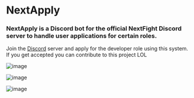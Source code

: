 # NextApply

### NextApply is a Discord bot for the official NextFight Discord server to handle user applications for certain roles.

Join the [Discord](https://discord.gg/ZXvGT8uMD3) server and apply for the developer role using this system.
If you get accepted you can contribute to this project LOL

![image](https://cdn.discordapp.com/attachments/1052241511795937381/1117774875977863178/image.png)

![image](https://media.discordapp.net/attachments/1052241511795937381/1118186496357310494/image.png?width=657&height=670)

![image](https://media.discordapp.net/attachments/1052241511795937381/1118186477428428870/image.png?width=857&height=458)
